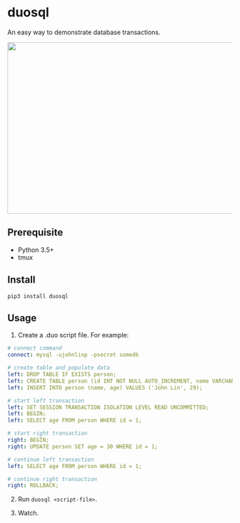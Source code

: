 # duosql

An easy way to demonstrate database transactions.

<img src="https://raw.githubusercontent.com/johnlinp/duosql/master/images/duosql-demo.gif" width="640" height="385" />


## Prerequisite

- Python 3.5+
- tmux


## Install

```
pip3 install duosql
```


## Usage

1. Create a .duo script file. For example:

```yaml
# connect command
connect: mysql -ujohnlinp -psecret somedb

# create table and populate data
left: DROP TABLE IF EXISTS person;
left: CREATE TABLE person (id INT NOT NULL AUTO_INCREMENT, name VARCHAR(255) NOT NULL, age INT NOT NULL, PRIMARY KEY (id));
left: INSERT INTO person (name, age) VALUES ('John Lin', 29);

# start left transaction
left: SET SESSION TRANSACTION ISOLATION LEVEL READ UNCOMMITTED;
left: BEGIN;
left: SELECT age FROM person WHERE id = 1;

# start right transaction
right: BEGIN;
right: UPDATE person SET age = 30 WHERE id = 1;

# continue left transaction
left: SELECT age FROM person WHERE id = 1;

# continue right transaction
right: ROLLBACK;
```

2. Run `duosql <script-file>`.

3. Watch.
